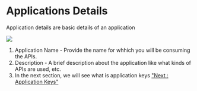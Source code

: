



# Applications Details

Application details are basic details of an application

![](../images/dashboard/applications/details_update_01.png)

1.  Application Name - Provide the name for whhich you will be consuming
    the APIs.
2.  Description - A brief description about the application like what
    kinds of APIs are used, etc.
3.  In the next section, we will see what is application keys [\"Next :
    Application Keys\"](appkeys)





